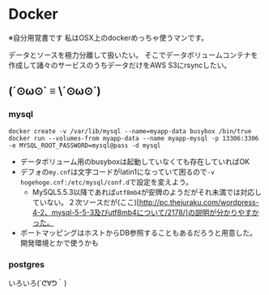 # Docker
※自分用覚書です
私はOSX上のdockerめっちゃ使うマンです。

データとソースを極力分離して扱いたい。
そこでデータボリュームコンテナを作成して諸々のサービスのうちデータだけをAWS S3にrsyncしたい。


## (´⊙ω⊙\` ≡ \´⊙ω⊙`)

### mysql
```
docker create -v /var/lib/mysql --name=myapp-data busybox /bin/true
docker run --volumes-from myapp-data --name myapp-mysql -p 13306:3306 -e MYSQL_ROOT_PASSWORD=mysql@pass -d mysql
```
 - データボリューム用のbusyboxは起動していなくても存在していればOK
 - デフォの`my.cnf`は文字コードがlatin1になっていて困るので`-v hogehoge.cnf:/etc/mysql/conf.d`で設定を変えよう。
   - MySQL5.5.3以降であれば`utf8mb4`が安牌のようだがそれ未満では対応していない。２次ソースだが(ここ)[http://pc.thejuraku.com/wordpress-4-2、mysql-5-5-3及びutf8mb4について/2178/]の説明が分かりやすかった。
 - ポートマッピングはホストからDB参照することもあるだろうと用意した。開発環境とかで使うかも

### postgres





いろいろ(´ᕦ∀ᕤ｀)
